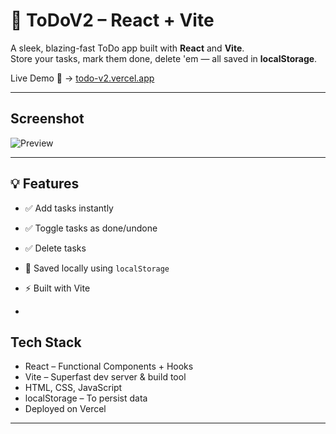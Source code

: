 # 📝 ToDoV2 – React + Vite

A sleek, blazing-fast ToDo app built with **React** and **Vite**.  
Store your tasks, mark them done, delete 'em — all saved in **localStorage**.

Live Demo 🚀 → [todo-v2.vercel.app](https://todo-v2.vercel.app)

---
## Screenshot
![Preview](https://github.com/FAKE-SURYA/todo-v2/raw/main/public/preview.png)

---

## 💡 Features

- ✅ Add tasks instantly
- ✅ Toggle tasks as done/undone
- ✅ Delete tasks
- 💾 Saved locally using `localStorage`
- ⚡ Built with Vite 

-

##  Tech Stack

- React – Functional Components + Hooks  
- Vite – Superfast dev server & build tool  
- HTML, CSS, JavaScript
- localStorage – To persist data  
- Deployed on Vercel

---



